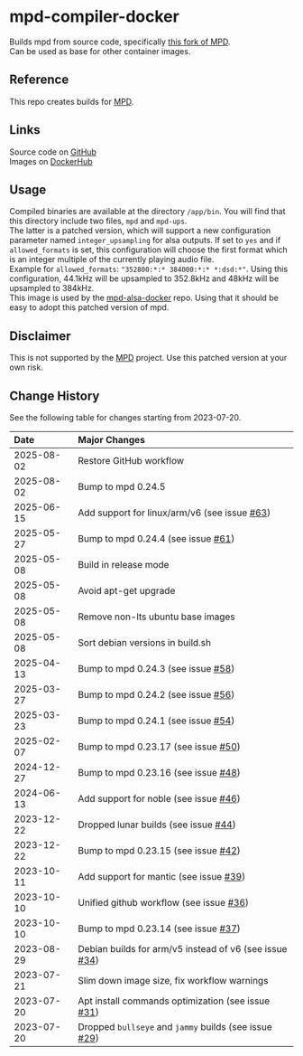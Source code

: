 # mpd-compiler-docker

Builds mpd from source code, specifically [this fork of MPD](https://github.com/gioF71/MPD).  
Can be used as base for other container images.

## Reference

This repo creates builds for [MPD](https://musicpd.org/).

## Links

Source code on [GitHub](https://github.com/GioF71/mpd-compiler-docker)  
Images on [DockerHub](https://hub.docker.com/r/giof71/mpd-compiler)

## Usage

Compiled binaries are available at the directory `/app/bin`. You will find that this directory include two files, `mpd` and `mpd-ups`.  
The latter is a patched version, which will support a new configuration parameter named `integer_upsampling` for alsa outputs. If set to `yes` and if `allowed_formats` is set, this configuration will choose the first format which is an integer multiple of the currently playing audio file.  
Example for `allowed_formats`: `"352800:*:* 384000:*:* *:dsd:*"`. Using this configuration, 44.1kHz will be upsampled to 352.8kHz and 48kHz will be upsampled to 384kHz.  
This image is used by the [mpd-alsa-docker](https://github.com/GioF71/mpd-alsa-docker) repo. Using that it should be easy to adopt this patched version of mpd.  

## Disclaimer

This is not supported by the [MPD](https://musicpd.org/) project. Use this patched version at your own risk.

## Change History

See the following table for changes starting from 2023-07-20.

Date|Major Changes
:---|:---
2025-08-02|Restore GitHub workflow
2025-08-02|Bump to mpd 0.24.5
2025-06-15|Add support for linux/arm/v6 (see issue [#63](https://github.com/GioF71/mpd-compiler-docker/issues/63))
2025-05-27|Bump to mpd 0.24.4 (see issue [#61](https://github.com/GioF71/mpd-compiler-docker/issues/61))
2025-05-08|Build in release mode
2025-05-08|Avoid apt-get upgrade
2025-05-08|Remove non-lts ubuntu base images
2025-05-08|Sort debian versions in build.sh
2025-04-13|Bump to mpd 0.24.3 (see issue [#58](https://github.com/GioF71/mpd-compiler-docker/issues/58))
2025-03-27|Bump to mpd 0.24.2 (see issue [#56](https://github.com/GioF71/mpd-compiler-docker/issues/56))
2025-03-23|Bump to mpd 0.24.1 (see issue [#54](https://github.com/GioF71/mpd-compiler-docker/issues/54))
2025-02-07|Bump to mpd 0.23.17 (see issue [#50](https://github.com/GioF71/mpd-compiler-docker/issues/50))
2024-12-27|Bump to mpd 0.23.16 (see issue [#48](https://github.com/GioF71/mpd-compiler-docker/issues/48))
2024-06-13|Add support for noble (see issue [#46](https://github.com/GioF71/mpd-compiler-docker/issues/46))
2023-12-22|Dropped lunar builds (see issue [#44](https://github.com/GioF71/mpd-compiler-docker/issues/44))
2023-12-22|Bump to mpd 0.23.15 (see issue [#42](https://github.com/GioF71/mpd-compiler-docker/issues/42))
2023-10-11|Add support for mantic (see issue [#39](https://github.com/GioF71/mpd-compiler-docker/issues/39))
2023-10-10|Unified github workflow (see issue [#36](https://github.com/GioF71/mpd-compiler-docker/issues/36))
2023-10-10|Bump to mpd 0.23.14 (see issue [#37](https://github.com/GioF71/mpd-compiler-docker/issues/37))
2023-08-29|Debian builds for arm/v5 instead of v6 (see issue [#34](https://github.com/GioF71/mpd-compiler-docker/issues/34))
2023-07-21|Slim down image size, fix workflow warnings
2023-07-20|Apt install commands optimization (see issue [#31](https://github.com/GioF71/mpd-compiler-docker/issues/31))
2023-07-20|Dropped `bullseye` and `jammy` builds (see issue [#29](https://github.com/GioF71/mpd-compiler-docker/issues/29))
